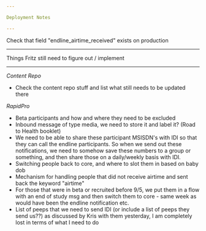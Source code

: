 ```yaml
---

Deployment Notes

---
```


Check that field "endline_airtime_received" exists on production

---

Things Fritz still need to figure out / implement

---

*Content Repo*
- Check the content repo stuff and list what still needs to be updated there


*RapidPro*
- Beta participants and how and where they need to be excluded
- Inbound message of type media, we need to store it and label it? (Road to Health booklet)
- We need to be able to share these participant MSISDN's with IDI so that they can call the endline participants. So when we send out these notifications, we need to somehow save these numbers to a group or something, and then share those on a daily/weekly basis with IDI.
- Switching people back to core, and where to slot them in based on baby dob
- Mechanism for handling people that did not receive airtime and sent back the keyword "airtime"
- For those that were in beta or recruited before 9/5, we put them in a flow with an end of study msg and then switch them to core - same week as would have been the endline notification etc.
- List of peeps that we need to send IDI (or include a list of peeps they send us??) as discussed by Kris with them yesterday, I am completely lost in terms of what I need to do